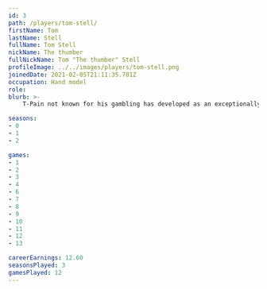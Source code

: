 ```yaml
---
id: 3
path: /players/tom-stell/
firstName: Tom
lastName: Stell
fullName: Tom Stell
nickName: The thumber
fullNickName: Tom "The thumber" Stell
profileImage: ../../images/players/tom-stell.png
joinedDate: 2021-02-05T21:11:35.701Z
occupation: Hand model
role: 
blurb: >-
    T-Pain not known for his gambling has developed as an exceptionally lucky poker player over lock down. Cheeky git. <br /> His biggest tournament win to date is circa $18. <br /> Just ask for the picture behind the name.

seasons:
- 0
- 1
- 2

games:
- 1
- 2
- 3
- 4
- 6
- 7
- 8
- 9
- 10
- 11
- 12
- 13

careerEarnings: 12.60
seasonsPlayed: 3
gamesPlayed: 12
---
```

